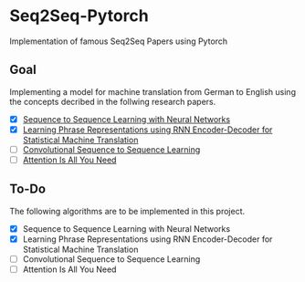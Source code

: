 # Seq2Seq-Pytorch
Implementation of famous Seq2Seq Papers using Pytorch
## Goal
Implementing a model for machine translation from German to English using the concepts decribed in the follwing research papers.
- [x] <a href="https://arxiv.org/abs/1409.3215">Sequence to Sequence Learning with Neural Networks</a>
- [x] <a href="https://arxiv.org/abs/1406.1078">Learning Phrase Representations using RNN Encoder-Decoder for Statistical Machine Translation</a>
- [ ] <a href="https://arxiv.org/abs/1705.03122">Convolutional Sequence to Sequence Learning</a>
- [ ] <a href="https://arxiv.org/abs/1706.03762">Attention Is All You Need</a>
## To-Do
The following algorithms are to be implemented in this project.<br>
- [x] Sequence to Sequence Learning with Neural Networks
- [x] Learning Phrase Representations using RNN Encoder-Decoder for Statistical Machine Translation
- [ ] Convolutional Sequence to Sequence Learning
- [ ] Attention Is All You Need
